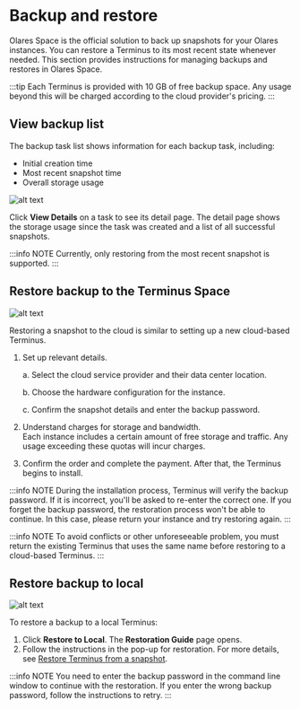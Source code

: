 # Backup and restore

Olares Space is the official solution to back up snapshots for your Olares instances. You can restore a Terminus to its most recent state whenever needed. This section provides instructions for managing backups and restores in Olares Space. 

:::tip
Each Terminus is provided with 10 GB of free backup space. Any usage beyond this will be charged according to the cloud provider's pricing.
:::

## View backup list

The backup task list shows information for each backup task, including:

- Initial creation time
- Most recent snapshot time
- Overall storage usage 

![alt text](/images/how-to/space/backup_list.jpg)

Click **View Details** on a task to see its detail page. The detail page shows the storage usage since the task was created and a list of all successful snapshots.

:::info NOTE
Currently, only restoring from the most recent snapshot is supported.
:::

## Restore backup to the Terminus Space

![alt text](/images/how-to/space/restore_backup_to_the_terminus_space.jpg)

Restoring a snapshot to the cloud is similar to setting up a new cloud-based Terminus.

1. Set up relevant details.

   a. Select the cloud service provider and their data center location. 

   b. Choose the hardware configuration for the instance. 

   c. Confirm the snapshot details and enter the backup password.

2. Understand charges for storage and bandwidth. <br>Each instance includes a certain amount of free storage and traffic. Any usage exceeding these quotas will incur charges.

3. Confirm the order and complete the payment. After that, the Terminus begins to install.

:::info NOTE
During the installation process, Terminus will verify the backup password. If it is incorrect, you'll be asked to re-enter the correct one. If you forget the backup password, the restoration process won't be able to continue. In this case, please return your instance and try restoring again.
:::

:::info NOTE
To avoid conflicts or other unforeseeable problem, you must return the existing Terminus that uses the same name before restoring to a cloud-based Terminus.
:::

## Restore backup to local

![alt text](/images/how-to/space/restore_backup_to_local.jpg)

To restore a backup to a local Terminus:

1. Click **Restore to Local**. The **Restoration Guide** page opens.
2. Follow the instructions in the pop-up for restoration. For more details, see [Restore Terminus from a snapshot](../reference/cli-operations#restore-terminus-from-a-snapshot).

:::info NOTE
You need to enter the backup password in the command line window to continue with the restoration. If you enter the wrong backup password, follow the instructions to retry.
:::